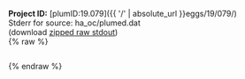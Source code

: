 **Project ID:** [plumID:19.079]({{ '/' | absolute_url }}eggs/19/079/)  
Stderr for source:  ha_oc/plumed.dat   
(download [zipped raw stdout](plumed.dat.plumed.stdout.txt.zip))  
{% raw %}
<pre>
</pre>
{% endraw %}
